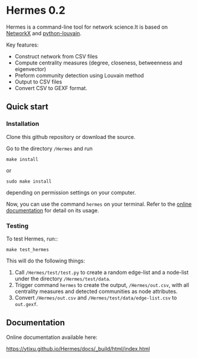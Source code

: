 # Hermes 0.2

Hermes is a command-line tool for network science.It is based on [NetworkX](https://networkx.github.io/) and [python-louvain](http://perso.crans.org/aynaud/communities/).

Key features:
* Construct network from CSV files
* Compute centrality measures (degree, closeness, betweenness and eigenvector)
* Preform community detection using Louvain method
* Output to CSV files
* Convert CSV to GEXF format.

## Quick start

### Installation

Clone this github repository or download the source.

Go to the directory ``/Hermes`` and run

	make install

or

	sudo make install

depending on permission settings on your computer.

Now, you can use the command ``hermes`` on your terminal. Refer to the [online documentation](https://ytixu.github.io/Hermes/docs/_build/html/command_line_interface.html) for detail on its usage.

### Testing

To test Hermes, run::

	make test_hermes

This will do the following things:

1) Call ``/Hermes/test/test.py`` to create a random edge-list and a node-list under the directory ``/Hermes/test/data``.
2) Trigger command ``hermes`` to create the output, ``/Hermes/out.csv``, with all centrality measures and detected communities as node attributes.
3) Convert ``/Hermes/out.csv`` and ``/Hermes/test/data/edge-list.csv`` to ``out.gexf``.

## Documentation

Online documentation available here:

https://ytixu.github.io/Hermes/docs/_build/html/index.html
